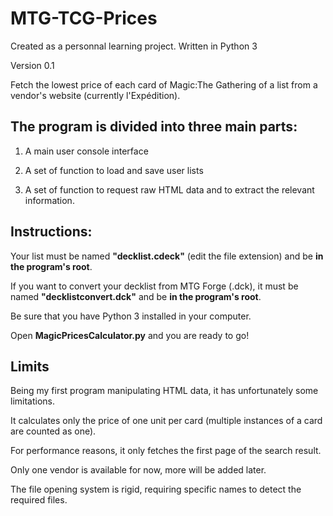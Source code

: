 # MTG-TCG-Prices

Created as a personnal learning project.
Written in Python 3

Version 0.1

Fetch the lowest price of each card of Magic:The Gathering of a list from a vendor's website (currently l'Expédition).

## The program is divided into three main parts:

1. A main user console interface

2. A set of function to load and save user lists

3. A set of function to request raw HTML data and to extract the relevant information.


## Instructions:

Your list must be named **"decklist.cdeck"** (edit the file extension) and be **in the program's root**.

If you want to convert your decklist from MTG Forge (.dck), it must be named **"decklistconvert.dck"** and be **in the program's root**.

Be sure that you have Python 3 installed in your computer.

Open **MagicPricesCalculator.py** and you are ready to go!

## Limits

Being my first program manipulating HTML data, it has unfortunately some limitations.

It calculates only the price of one unit per card (multiple instances of a card are counted as one).

For performance reasons, it only fetches the first page of the search result.

Only one vendor is available for now, more will be added later.

The file opening system is rigid, requiring specific names to detect the required files.
